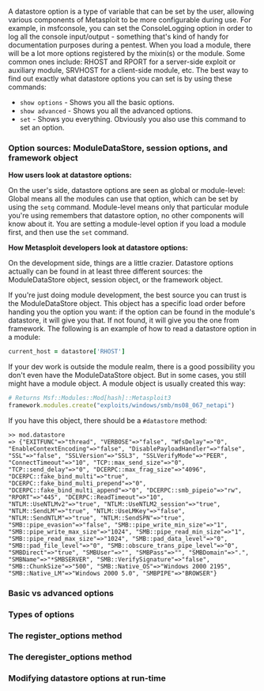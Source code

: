 A datastore option is a type of variable that can be set by the user, allowing various components of Metasploit to be more configurable during use. For example, in msfconsole, you can set the ConsoleLogging option in order to log all the console input/output - something that's kind of handy for documentation purposes during a pentest. When you load a module, there will be a lot more options registered by the mixin(s) or the module. Some common ones include: RHOST and RPORT for a server-side exploit or auxiliary module, SRVHOST for a client-side module, etc. The best way to find out exactly what datastore options you can set is by using these commands:

* ```show options``` - Shows you all the basic options.
* ```show advanced``` - Shows you all the advanced options.
* ```set``` - Shows you everything. Obviously you also use this command to set an option.

### Option sources: ModuleDataStore, session options, and framework object

**How users look at datastore options:**

On the user's side, datastore options are seen as global or module-level: Global means all the modules can use that option, which can be set by using the ```setg``` command. Module-level means only that particular module you're using remembers that datastore option, no other components will know about it. You are setting a module-level option if you load a module first, and then use the ```set``` command.

**How Metasploit developers look at datastore options:**

On the development side, things are a little crazier. Datastore options actually can be found in at least three different sources: the ModuleDataStore object, session object, or the framework object.

If you're just doing module development, the best source you can trust is the ModuleDataStore object. This object has a specific load order before handing you the option you want: if the option can be found in the module's datastore, it will give you that. If not found, it will give you the one from framework. The following is an example of how to read a datastore option in a module:

```ruby
current_host = datastore['RHOST']
```

If your dev work is outside the module realm, there is a good possibility you don't even have the ModuleDataStore object. But in some cases, you still might have a module object. A module object is usually created this way:

```ruby
# Returns Msf::Modules::Mod[hash]::Metasploit3
framework.modules.create("exploits/windows/smb/ms08_067_netapi")
```

If you have this object, there should be a ```#datastore``` method:

```
>> mod.datastore
=> {"EXITFUNC"=>"thread", "VERBOSE"=>"false", "WfsDelay"=>"0", "EnableContextEncoding"=>"false", "DisablePayloadHandler"=>"false", "SSL"=>"false", "SSLVersion"=>"SSL3", "SSLVerifyMode"=>"PEER", "ConnectTimeout"=>"10", "TCP::max_send_size"=>"0", "TCP::send_delay"=>"0", "DCERPC::max_frag_size"=>"4096", "DCERPC::fake_bind_multi"=>"true", "DCERPC::fake_bind_multi_prepend"=>"0", "DCERPC::fake_bind_multi_append"=>"0", "DCERPC::smb_pipeio"=>"rw", "RPORT"=>"445", "DCERPC::ReadTimeout"=>"10", "NTLM::UseNTLMv2"=>"true", "NTLM::UseNTLM2_session"=>"true", "NTLM::SendLM"=>"true", "NTLM::UseLMKey"=>"false", "NTLM::SendNTLM"=>"true", "NTLM::SendSPN"=>"true", "SMB::pipe_evasion"=>"false", "SMB::pipe_write_min_size"=>"1", "SMB::pipe_write_max_size"=>"1024", "SMB::pipe_read_min_size"=>"1", "SMB::pipe_read_max_size"=>"1024", "SMB::pad_data_level"=>"0", "SMB::pad_file_level"=>"0", "SMB::obscure_trans_pipe_level"=>"0", "SMBDirect"=>"true", "SMBUser"=>"", "SMBPass"=>"", "SMBDomain"=>".", "SMBName"=>"*SMBSERVER", "SMB::VerifySignature"=>"false", "SMB::ChunkSize"=>"500", "SMB::Native_OS"=>"Windows 2000 2195", "SMB::Native_LM"=>"Windows 2000 5.0", "SMBPIPE"=>"BROWSER"}
```


### Basic vs advanced options

### Types of options

### The register_options method

### The deregister_options method

### Modifying datastore options at run-time